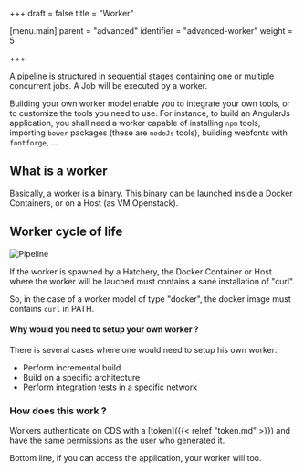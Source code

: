 +++
draft = false
title = "Worker"

[menu.main]
parent = "advanced"
identifier = "advanced-worker"
weight = 5

+++

A pipeline is structured in sequential stages containing one or multiple concurrent jobs. A Job will be executed by a worker.

Building your own worker model enable you to integrate your own tools, or to customize the tools you need to use. For instance, to build an AngularJs application, you shall need a worker capable of installing `npm` tools, importing `bower` packages (these are `nodeJs` tools), building webfonts with `fontforge`, ...

## What is a worker

Basically, a worker is a binary. This binary can be launched inside a Docker Containers, or on a Host (as VM Openstack).

## Worker cycle of life

![Pipeline](/images/concepts_worker_flow.png)

If the worker is spawned by a Hatchery, the Docker Container or Host where the worker will be lauched must contains a sane installation of "curl".

So, in the case of a worker model of type "docker", the docker image must contains `curl` in PATH.

#### Why would you need to setup your own worker ?

There is several cases where one would need to setup his own worker:

 * Perform incremental build
 * Build on a specific architecture
 * Perform integration tests in a specific network

### How does this work ?

Workers authenticate on CDS with a [token]({{< relref "token.md" >}}) and have the same permissions as the user who generated it.

Bottom line, if you can access the application, your worker will too.
